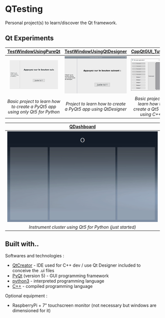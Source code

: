 # QTesting

Personal project(s) to learn/discover the Qt framework.

## Qt Experiments

| [TestWindowUsingPureQt](./TestWindowUsingPureQt) | [TestWindowUsingQtDesigner](./TestWindowUsingQtDesigner) | [CppQtGUI_Tutorial](./CppQtGUI_Tutorial) | [PyQtCarousel](./PyQtCarousel) |
| :---------------: | :----------------------: | :-------------: | :-------------: |
| ![Illustration : application preview](./TestWindowUsingPureQt/capture.png) | ![Illustration : application preview](./TestWindowUsingQtDesigner/capture.png) | ![Illustration : application preview](./CppQtGUI_Tutorial/capture.png) | ![Illustration : carousel preview](./PyQtCarousel/capture.png) |
| _Basic project to learn how to create a PyQt5 app using only Qt5 for Python_ | _Project to learn how to create a PyQt5 app using QtDesigner_ | _Basic project to learn how to create a Qt5 app using C++_ | _Simple carousel using Qt5 for Python_ |

| [QDashboard](./QDashboard) |
| :---------------: |
| ![Illustration : application preview](./QDashboard/animation.gif) |
| _Instrument cluster using Qt5 for Python (just started)_ |

## Built with..

Softwares and technologies :

- [QtCreator](https://www.qt.io/product/development-tools) - IDE used for C++ dev / use Qt Designer included to conceive the .ui files
- [PyQt](https://wiki.python.org/moin/PyQt) (version 5) - GUI programming framework
- [python3](https://www.python.org/downloads/) - interpreted programming language
- [C++]() - compiled programming language

Optional equipment :

- RaspberryPi + 7" touchscreen monitor (not necessary but windows are dimensioned for it)
